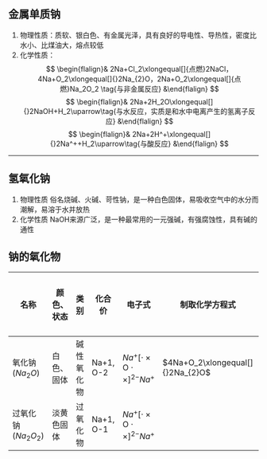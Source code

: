 ## 金属单质钠
1. 物理性质：质软、银白色、有金属光泽，具有良好的导电性、导热性，密度比水小、比煤油大，熔点较低
2. 化学性质：
$$ \begin{flalign}& 2Na+Cl_2\xlongequal[]{点燃}2NaCl，4Na+O_2\xlongequal[]{}2Na_{2}O，2Na+O_2\xlongequal[]{点燃}Na_2O_2 \tag{与非金属反应} &\end{flalign} $$
 $$ \begin{flalign}& 2Na+2H_2O\xlongequal[]{}2NaOH+H_2\uparrow\tag{与水反应，实质是和水中电离产生的氢离子反应} &\end{flalign} $$
 $$ \begin{flalign}& 2Na+2H^+\xlongequal[]{}2Na^++H_2\uparrow\tag{与酸反应} &\end{flalign} $$
 ---
## 氢氧化钠
1. 物理性质
俗名烧碱、火碱、苛性钠，是一种白色固体，易吸收空气中的水分而潮解，易溶于水并放热
2. 化学性质
NaOH来源广泛，是一种最常用的一元强碱，有强腐蚀性，具有碱的通性

## 钠的氧化物
| 名称                | 颜色、状态 | 类别       | 化合价    | 电子式                                          | 制取化学方程式                   | 化学键类型 |
| ------------------- | ---------- | ---------- | --------- | ----------------------------------------------- | -------------------------------- | ---------- |
| 氧化钠($Na_2O$)     | 白色、固体 | 碱性氧化物 | Na+1, O-2 | $Na^+[\cdot\times\text{O}\cdot\times]^{2-}Na^+$ | $4Na+O_2\xlongequal[]{}2Na_{2}O$ | 只有离子键 |
| 过氧化钠($Na_2O_2$) | 淡黄色固体 | 过氧化物   | Na+1, O-1 |  $Na^+[\cdot\times\text{O}\cdot\times]^{2-}Na^+$                                               |                                  |            |
